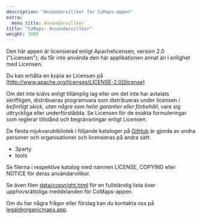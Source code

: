 ```yaml
---
description: "Användarvillkor för CoMaps-appen"
extra:
  menu_title: Användarvillkor
title: "CoMaps: Användarvillkor"
weight: 1000
---
```


Den här appen är licensierad enligt Apachelicensen, version 2.0
("Licensen"); du får inte använda den här applikationen annat än i enlighet
med Licensen.

Du kan erhålla en kopia av Licensen på
[http://www.apache.org/licenses/LICENSE-2.0][license]

Om det inte krävs enligt tillämplig lag eller om det inte har avtalats
skriftligen, distribueras programvara som distribueras under licensen _i
befintligt skick, utan några som helst garantier eller förbehåll_, vare sig
uttryckliga eller underförstådda. Se Licensen för de exakta formuleringar
som reglerar tillstånd och begränsningar enligt Licensen.

De flesta mjukvarubibliotek i följande kataloger på [GitHub][github] är
gjorda av andra personer och organisationer och licensieras på andra sätt:

- 3party
- tools

Se filerna i respektive katalog med namnen LICENSE, COPYING eller NOTICE för
deras användarvillkor.

Se även filen [data/copyright.html][copyright] för en fullständig lista över
upphovsrättsliga meddelanden för CoMaps-appen.

Om du har några frågor eller förslag kan du kontakta oss på
[legal@organicmaps.app](mailto:legal@organicmaps.app).

[github]: https://github.com/organicmaps/organicmaps
[licens]: http://www.apache.org/licenses/LICENSE-2.0
[copyright]: https://github.com/organicmaps/organicmaps/blob/master/data/copyright.html
